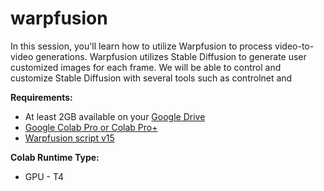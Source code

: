 # warpfusion

In this session, you'll learn how to utilize Warpfusion to process video-to-video generations. Warpfusion utilizes Stable Diffusion to generate user customized images for each frame. We will be able to control and customize Stable Diffusion with several tools such as controlnet and 


**Requirements:**
- At least 2GB available on your [Google Drive](drive.google.com)
- [Google Colab Pro or Colab Pro+](https://colab.research.google.com/signup)
- [Warpfusion script v15](https://www.patreon.com/posts/stable-v0-15-84106537)



**Colab Runtime Type:**
- GPU - T4

